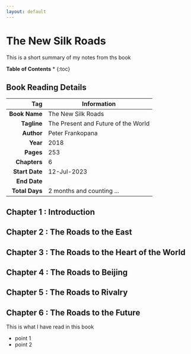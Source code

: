 ```yaml
---
layout: default
---
```


# The New Silk Roads

This is a short summary of my notes from ths book


**Table of Contents**
* 
{:toc}

## Book Reading Details

|Tag|Information|
|--:|--|
| **Book Name**   | The New Silk Roads                  |
| **Tagline**     | The Present and Future of the World |
| **Author**      | Peter Frankopana                    |
| **Year**        | 2018                                |
| **Pages**       | 253                                 |
| **Chapters**    | 6                                   |
| **Start Date**  | 12-Jul-2023                         |
| **End Date**    |                                     |
| **Total Days**  | 2 months and counting ...           |


## Chapter 1 : Introduction

## Chapter 2 : The Roads to the East

## Chapter 3 : The Roads to the Heart of the World

## Chapter 4 : The Roads to Beijing

## Chapter 5 : The Roads to Rivalry

## Chapter 6 : The Roads to the Future

This is what I have read in this book
- point 1
- point 2

